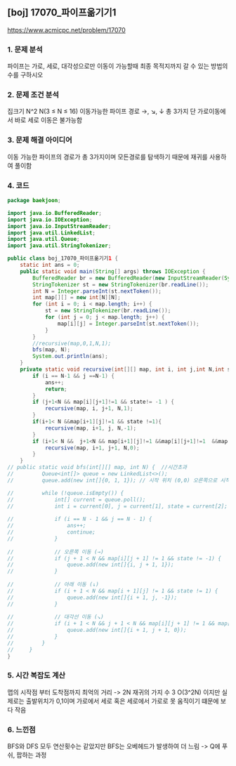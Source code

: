 ## [boj] 17070_파이프옮기기1
https://www.acmicpc.net/problem/17070

### 1. 문제 분석 
 파이프는 가로, 세로, 대각성으로만 이동이 가능할때 최종 목적지까지 갈 수 있는 방법의 수를 구하시오
### 2. 문제 조건 분석
집크기 N^2 N(3 ≤ N ≤ 16)
이동가능한 파이프 경로 →, ↘, ↓ 총 3가지 단 가로이동에서 바로 세로 이동은 불가능함

### 3. 문제 해결 아이디어
이동 가능한 파이프의 경로가 총 3가지이며 모든경로를 탐색하기 때문에 재귀를 사용하여 풀이함

### 4. 코드 
```java
package baekjoon;

import java.io.BufferedReader;
import java.io.IOException;
import java.io.InputStreamReader;
import java.util.LinkedList;
import java.util.Queue;
import java.util.StringTokenizer;

public class boj_17070_파이프옮기기1 {
    static int ans = 0;
    public static void main(String[] args) throws IOException {
        BufferedReader br = new BufferedReader(new InputStreamReader(System.in));
        StringTokenizer st = new StringTokenizer(br.readLine());
        int N = Integer.parseInt(st.nextToken());
        int map[][] = new int[N][N];
        for (int i = 0; i < map.length; i++) {
            st = new StringTokenizer(br.readLine());
            for (int j = 0; j < map.length; j++) {
                map[i][j] = Integer.parseInt(st.nextToken());
            }
        }
        //recursive(map,0,1,N,1);
        bfs(map, N);
        System.out.println(ans);
    }
    private static void recursive(int[][] map, int i, int j,int N,int state) {
        if (i == N-1 && j ==N-1) {
            ans++;
            return;
        }
        if (j+1<N && map[i][j+1]!=1 && state!= -1 ) {
            recursive(map, i, j+1, N,1);
        }
        if(i+1< N &&map[i+1][j]!=1 && state !=1){
            recursive(map, i+1, j, N,-1);
        }
        if (i+1< N &&  j+1<N && map[i+1][j]!=1 &&map[i][j+1]!=1  &&map[i+1][j+1]!=1 ) {
            recursive(map, i+1, j+1, N,0);
        }
    }
// public static void bfs(int[][] map, int N) {  //시간초과
//         Queue<int[]> queue = new LinkedList<>();
//         queue.add(new int[]{0, 1, 1}); // 시작 위치 (0,0) 오른쪽으로 시작

//         while (!queue.isEmpty()) {
//             int[] current = queue.poll();
//             int i = current[0], j = current[1], state = current[2];
            
//             if (i == N - 1 && j == N - 1) {
//                 ans++;
//                 continue;
//             }
            
//             // 오른쪽 이동 (→)
//             if (j + 1 < N && map[i][j + 1] != 1 && state != -1) {
//                 queue.add(new int[]{i, j + 1, 1});
//             }
            
//             // 아래 이동 (↓)
//             if (i + 1 < N && map[i + 1][j] != 1 && state != 1) {
//                 queue.add(new int[]{i + 1, j, -1});
//             }
            
//             // 대각선 이동 (↘)
//             if (i + 1 < N && j + 1 < N && map[i][j + 1] != 1 && map[i + 1][j] != 1 && map[i + 1][j + 1] != 1) {
//                 queue.add(new int[]{i + 1, j + 1, 0});
//             }
//         }
//     }
}

```

### 5. 시간 복잡도 계산
맵의 시작점 부터 도착점까지 최억의 거리 -> 2N
재귀의 가지 수 3
O(3^2N) 이지만 실제로는 출발위치가 0,1이며 가로에서 세로 혹은 세로에서 가로로 못 움직이기 떄문에 보다 작음 

### 6. 느낀점
BFS와 DFS 모두 연산횟수는 같았지만 BFS는 오베헤드가 발생하여 더 느림 -> Q에 푸쉬, 팝하는 과정
